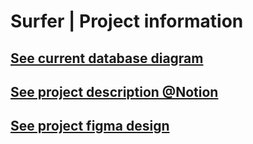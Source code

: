 # Surfer | Project information

## [See current database diagram](https://dbdiagram.io/d/Surfer-65393836ffbf5169f071a33d)
## [See project description @Notion](https://www.notion.so/Surfer-233d9ae16d774285ac0cd47230baf9b3?pvs=4)
## [See project figma design]([https://www.notion.so/Surfer-233d9ae16d774285ac0cd47230baf9b3?pvs=4](https://www.figma.com/file/gMbZbEAaa0VEflNxnDjieG/Surfer?type=design&node-id=0%3A1&mode=design&t=W6xiRzYGdHiLKfBY-1)https://www.figma.com/file/gMbZbEAaa0VEflNxnDjieG/Surfer?type=design&node-id=0%3A1&mode=design&t=W6xiRzYGdHiLKfBY-1)
